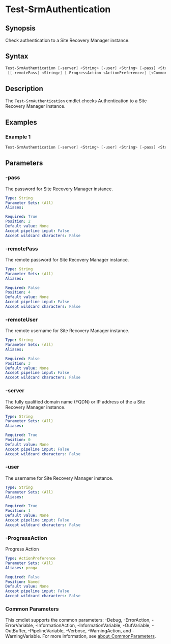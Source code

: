 # Test-SrmAuthentication

## Synopsis

Check authentication to a Site Recovery Manager instance.

## Syntax

```powershell
Test-SrmAuthentication [-server] <String> [-user] <String> [-pass] <String> [[-remoteUser] <String>]
 [[-remotePass] <String>] [-ProgressAction <ActionPreference>] [<CommonParameters>]
```

## Description

The `Test-SrmAuthentication` cmdlet checks Authentication to a Site Recovery Manager instance.

## Examples

### Example 1

```powershell
Test-SrmAuthentication [-server] <String> [-user] <String> [-pass] <String> [[-remoteUser] <String>]
```

## Parameters

### -pass

The password for Site Recovery Manager instance.

```yaml
Type: String
Parameter Sets: (All)
Aliases:

Required: True
Position: 2
Default value: None
Accept pipeline input: False
Accept wildcard characters: False
```

### -remotePass

The remote password for Site Recovery Manager instance.

```yaml
Type: String
Parameter Sets: (All)
Aliases:

Required: False
Position: 4
Default value: None
Accept pipeline input: False
Accept wildcard characters: False
```

### -remoteUser

The remote username for Site Recovery Manager instance.

```yaml
Type: String
Parameter Sets: (All)
Aliases:

Required: False
Position: 3
Default value: None
Accept pipeline input: False
Accept wildcard characters: False
```

### -server

The fully qualified domain name (FQDN) or IP address of the a Site Recovery Manager instance.

```yaml
Type: String
Parameter Sets: (All)
Aliases:

Required: True
Position: 0
Default value: None
Accept pipeline input: False
Accept wildcard characters: False
```

### -user

The username for Site Recovery Manager instance.

```yaml
Type: String
Parameter Sets: (All)
Aliases:

Required: True
Position: 1
Default value: None
Accept pipeline input: False
Accept wildcard characters: False
```

### -ProgressAction

Progress Action

```yaml
Type: ActionPreference
Parameter Sets: (All)
Aliases: proga

Required: False
Position: Named
Default value: None
Accept pipeline input: False
Accept wildcard characters: False
```

### Common Parameters

This cmdlet supports the common parameters: -Debug, -ErrorAction, -ErrorVariable, -InformationAction, -InformationVariable, -OutVariable, -OutBuffer, -PipelineVariable, -Verbose, -WarningAction, and -WarningVariable. For more information, see [about_CommonParameters](http://go.microsoft.com/fwlink/?LinkID=113216).
